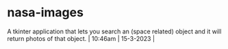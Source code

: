 # nasa-images
A tkinter application that lets you search an (space related) object and it will return photos of that object. | 10:46am | 15-3-2023 |
